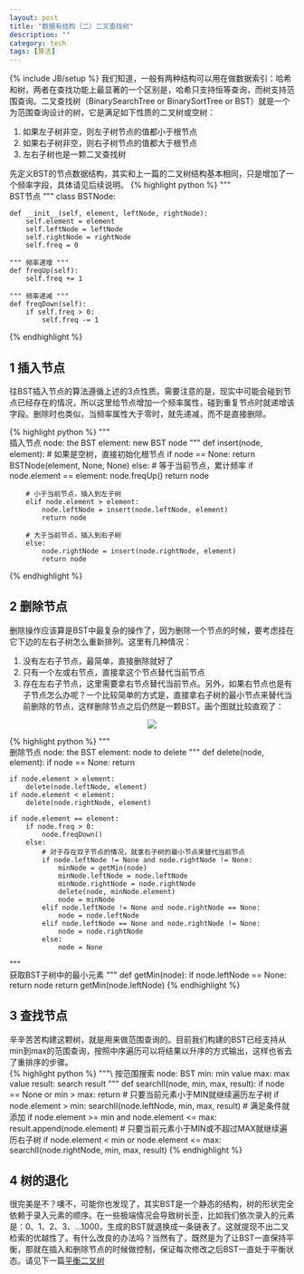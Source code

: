 ```yaml
---
layout: post
title: "数据有结构（二）二叉查找树"
description: ""
category: tech
tags: [算法]
---
```

{% include JB/setup %}
我们知道，一般有两种结构可以用在做数据索引：哈希和树，两者在查找功能上最显著的一个区别是，哈希只支持恒等查询，而树支持范围查询。二叉查找树（BinarySearchTree or BinarySortTree or BST）就是一个为范围查询设计的树，它是满足如下性质的二叉树或空树：  
1. 如果左子树非空，则左子树节点的值都小于根节点  
2. 如果右子树非空，则右子树节点的值都大于根节点  
3. 左右子树也是一颗二叉查找树  

先定义BST的节点数据结构，其实和上一篇的二叉树结构基本相同，只是增加了一个频率字段，具体请见后续说明。
{% highlight python %}
"""\
    BST节点
"""
class BSTNode:

    def __init__(self, element, leftNode, rightNode):
        self.element = element
        self.leftNode = leftNode
        self.rightNode = rightNode
        self.freq = 0

    """ 频率递增 """
    def freqUp(self):
        self.freq += 1
  
    """ 频率递减 """
    def freqDown(self):
        if self.freq > 0:
            self.freq -= 1
{% endhighlight %}

<!-- more -->
## 1 插入节点
往BST插入节点的算法遵循上述的3点性质。需要注意的是，现实中可能会碰到节点已经存在的情况，所以这里给节点增加一个频率属性，碰到重复节点时就递增该字段。删除时也类似，当频率属性大于零时，就先递减，而不是直接删除。

{% highlight python %}
"""\
    插入节点
    node: the BST
    element: new BST node
"""
def insert(node, element):
    # 如果是空树，直接初始化根节点 
    if node == None:
        return BSTNode(element, None, None)
    else:
        # 等于当前节点，累计频率
        if node.element == element:
            node.freqUp()
            return node

        # 小于当前节点，插入到左子树 
        elif node.element > element:
            node.leftNode = insert(node.leftNode, element)
            return node

        # 大于当前节点，插入到右子树 
        else:
            node.rightNode = insert(node.rightNode, element)
            return node
{% endhighlight %}

## 2 删除节点
删除操作应该算是BST中最复杂的操作了，因为删除一个节点的时候，要考虑挂在它下边的左右子树怎么重新排列。这里有几种情况：  
1. 没有左右子节点，最简单，直接删除就好了  
2. 只有一个左或右节点，直接拿这个节点替代当前节点  
3. 存在左右子节点，这里需要拿右节点替代当前节点。另外，如果右节点也是有子节点怎么办呢？一个比较简单的方式是，直接拿右子树的最小节点来替代当前删除的节点，这样删除节点之后仍然是一颗BST。画个图就比较直观了：
<center><img src="http://pic.yupoo.com/asuka4j/CKmy1GTf/medish.jpg"></center>

{% highlight python %}
"""\
    删除节点
    node: the BST
    element: node to delete
"""
def delete(node, element):
    if node == None:
        return

    if node.element > element:
        delete(node.leftNode, element)
    if node.element < element:
        delete(node.rightNode, element)

    if node.element == element:
        if node.freq > 0:
            node.freqDown()
        else:
            # 对于存在双子节点的情况，就拿右子树的最小节点来替代当前节点
            if node.leftNode != None and node.rightNode != None:
                minNode = getMin(node)
                minNode.leftNode = node.leftNode
                minNode.rightNode = node.rightNode
                delete(node, minNode.element)
                node = minNode
            elif node.leftNode != None and node.rightNode == None:
                node = node.leftNode
            elif node.leftNode == None and node.rightNode != None:
                node = node.rightNode
            else:
                node = None

"""\
    获取BST子树中的最小元素
"""
def getMin(node):
    if node.leftNode == None:
        return node
    return getMin(node.leftNode)
{% endhighlight %}

## 3 查找节点
辛辛苦苦构建这颗树，就是用来做范围查询的。目前我们构建的BST已经支持从min到max的范围查询，按照中序遍历可以将结果以升序的方式输出，这样也省去了重排序的步骤。  
{% highlight python %}
"""\ 
    按范围搜索 
    node: BST
    min: min value
    max: max value
    result: search result
"""
def searchII(node, min, max, result):
    if node == None or min > max:
        return
    # 只要当前元素小于MIN就继续遍历左子树
    if node.element > min:
        searchII(node.leftNode, min, max, result)
    # 满足条件就添加
    if node.element >= min and node.element <= max:
        result.append(node.element)
    # 只要当前元素小于MIN或不超过MAX就继续遍历右子树
    if node.element < min or node.element <= max:
        searchII(node.rightNode, min, max, result)
{% endhighlight %}

## 4 树的退化
很完美是不？噢不，可能你也发现了，其实BST是一个静态的结构，树的形状完全依赖于录入元素的顺序。在一些极端情况会导致树长歪，比如我们依次录入的元素是：0、1、2、3、...1000，生成的BST就退换成一条链表了。这就提现不出二叉检索的优越性了。有什么改良的办法吗？当然有了，既然是为了让BST一直保持平衡，那就在插入和删除节点的时候做控制，保证每次修改之后BST一直处于平衡状态。请见下一篇[平衡二叉树](http://jiaqing.me/)


